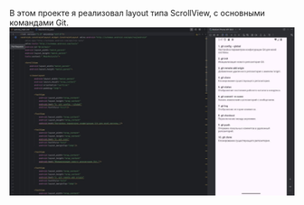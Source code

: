 В этом проекте я реализовал layout типа ScrollView, с основными командами Git.
![alt text](https://github.com/Nezmiu/NEZ/blob/master/image.jpg)

